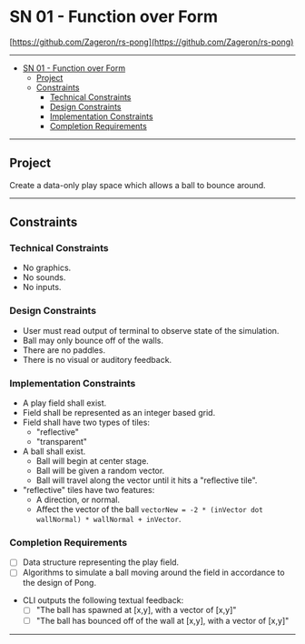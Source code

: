 # SN 01 - Function over Form

[https://github.com/Zageron/rs-pong](https://github.com/Zageron/rs-pong)

----

- [SN 01 - Function over Form](#sn-01---function-over-form)
  - [Project](#project)
  - [Constraints](#constraints)
    - [Technical Constraints](#technical-constraints)
    - [Design Constraints](#design-constraints)
    - [Implementation Constraints](#implementation-constraints)
    - [Completion Requirements](#completion-requirements)

----

## Project

Create a data-only play space which allows a ball to bounce around.

----

## Constraints

### Technical Constraints
  
- No graphics.
- No sounds.
- No inputs.

### Design Constraints

- User must read output of terminal to observe state of the simulation.
- Ball may only bounce off of the walls.
- There are no paddles.
- There is no visual or auditory feedback.

### Implementation Constraints

- A play field shall exist.
- Field shall be represented as an integer based grid.
- Field shall have two types of tiles:
  - "reflective"
  - "transparent"
- A ball shall exist.
  - Ball will begin at center stage.
  - Ball will be given a random vector.
  - Ball will travel along the vector until it hits a "reflective tile".
- "reflective" tiles have two features:
  - A direction, or normal.
  - Affect the vector of the ball `vectorNew = -2 * (inVector dot wallNormal) * wallNormal + inVector`.

### Completion Requirements

- [ ] Data structure representing the play field.
- [ ] Algorithms to simulate a ball moving around the field in accordance to the design of Pong.
- CLI outputs the following textual feedback:
  - [ ] "The ball has spawned at [x,y], with a vector of [x,y]"
  - [ ] "The ball has bounced off of the wall at [x,y], with a vector of [x,y]"

----
